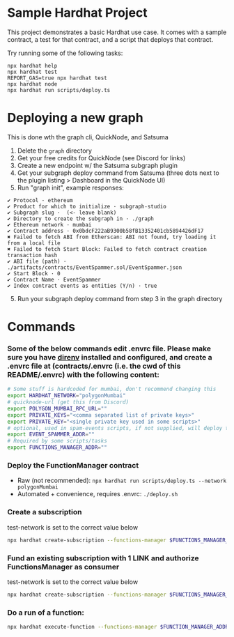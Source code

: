 # Sample Hardhat Project

This project demonstrates a basic Hardhat use case. It comes with a sample contract, a test for that contract, and a script that deploys that contract.

Try running some of the following tasks:

```shell
npx hardhat help
npx hardhat test
REPORT_GAS=true npx hardhat test
npx hardhat node
npx hardhat run scripts/deploy.ts
```

# Deploying a new graph

This is done wth the graph cli, QuickNode, and Satsuma

1. Delete the `graph` directory
2. Get your free credits for QuickNode (see Discord for links)
3. Create a new endpoint w/ the Satsuma subgraph plugin
4. Get your subgraph deploy command from Satsuma (three dots next to the plugin listing > Dashboard in the QuickNode UI)
5. Run "graph init", example responses:

```
✔ Protocol · ethereum
✔ Product for which to initialize · subgraph-studio
✔ Subgraph slug ·  (<- leave blank)
✔ Directory to create the subgraph in · ./graph
✔ Ethereum network · mumbai
✔ Contract address · 0x0bdcF222aB9300b58fB13352401cb5894426dF17
✖ Failed to fetch ABI from Etherscan: ABI not found, try loading it from a local file
✖ Failed to fetch Start Block: Failed to fetch contract creation transaction hash
✔ ABI file (path) · ./artifacts/contracts/EventSpammer.sol/EventSpammer.json
✔ Start Block · 0
✔ Contract Name · EventSpammer
✔ Index contract events as entities (Y/n) · true
```

5. Run your subgraph deploy command from step 3 in the graph directory

# Commands

### Some of the below commands edit .envrc file. Please make sure you have [direnv](https://direnv.net/) installed and configured, and create a .envrc file at (<repo root>contracts/.envrc (i.e. the cwd of this README/.envrc) with the following content:

```bash
# Some stuff is hardcoded for mumbai, don't recommend changing this
export HARDHAT_NETWORK="polygonMumbai"
# quicknode-url (get this from Discord)
export POLYGON_MUMBAI_RPC_URL=""
export PRIVATE_KEYS="<comma separated list of private keys>"
export PRIVATE_KEY="<single private key used in some scripts>"
# optional, used in spam-events scripts, if not supplied, will deploy the EventSpammer
export EVENT_SPAMMER_ADDR=""
# Required by some scripts/tasks
export FUNCTIONS_MANAGER_ADDR=""
```

### Deploy the FunctionManager contract

- Raw (not recommended): `npx hardhat run scripts/deploy.ts --network polygonMumbai`
- Automated + convenience, requires .envrc: `./deploy.sh`

### Create a subscription

test-network is set to the correct value below

```bash
npx hardhat create-subscription --functions-manager $FUNCTIONS_MANAGER_ADDR --test-network mumbai  --network $HARDHAT_NETWORK
```

### Fund an existing subscription with 1 LINK and authorize FunctionsManager as consumer

test-network is set to the correct value below

```bash
npx hardhat create-subscription --functions-manager $FUNCTIONS_MANAGER_ADDR --test-network mumbai --subscription-id 941  --network $HARDHAT_NETWORK
```

### Do a run of a function:

```bash
npx hardhat execute-function --functions-manager $FUNCTION_MANAGER_ADDR --network $HARDHAT_NETWORK --function-id <hex-string-of-function-id>
```
